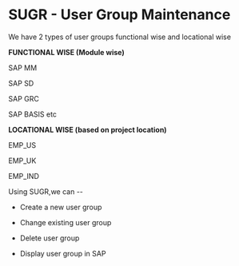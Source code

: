 # SUGR - User Group Maintenance

We have 2 types of user groups functional wise and locational wise

**FUNCTIONAL WISE (Module wise)**

SAP MM

SAP SD

SAP GRC

SAP BASIS etc

**LOCATIONAL WISE (based on project location)**

EMP_US

EMP_UK

EMP_IND

Using SUGR,we can --

- Create a new user group
  
- Change existing user group
  
- Delete user group
  
- Display user group in SAP
